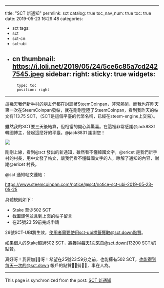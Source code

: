 
---
title: "SCT 新通知"
permlink: sct
catalog: true
toc_nav_num: true
toc: true
date: 2019-05-23 16:29:48
categories:
- sct
tags:
- sct
- sct-cn
- sct-ubi
- cn
thumbnail: https://i.loli.net/2019/05/24/5ce6c85a7cd2427545.jpeg
sidebar:
    right:
        sticky: true
widgets:
    -
        type: toc
        position: right
---


這幾天我們新手村的朋友們都在討論著SteemCoinpan，非常熱鬧，而我也在昨天第一次在SteemCoinpan發帖，就在剛剛登陸了SteemCoinpan，看到我昨天的帖文有113.75 SCT，（SCT是這個平臺的代幣名稱，已經在steem-engine上交易）。

雖然我的SCT要三天後結算，但相當的開心與驚喜。在這裡非常感謝@jack8831韓國博主，發起這麼好的平臺。@jack8831 謝謝您！


![](https://i.loli.net/2019/05/24/5ce6c85a7cd2427545.jpeg)


剛剛上線，看到@sct 發出的新通知，雖然看不懂韓國文字，@ericet 是我們新手村的村長，用中文發了帖文，讓我們看不懂韓國文字的人，瞭解了通知的內容，謝謝@ericet 村長。

@sct 通知帖文連結：

https://www.steemcoinpan.com/notice/@sct/notice-sct-ubi-2019-05-23-05-25

具體規則如下：

- Stake 至少502 SCT
- 截圖錢包並且到上面的帖子留言
- 在25號23:59前完成申請

26號SCT-UBI將生效，使用者需要使用sct-ubi標籤獲取@sct.down點贊。

如果個人的Stake超過502 SCT，將獲得每天1次來自@sct.down(13200 SCT)的點贊。

真好呀！我要加油🏿呀！希望在25號23:59分之前，也能擁有502 SCT，也能得到每天一次的@sct.down 帳戶的點贊，🏿努力🏿，事在人為。

- - -

This page is synchronized from the post: [SCT 新通知](https://steemit.com/@sunai/sct)
